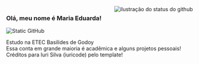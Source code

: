 <!--
**SouzaDuda/SouzaDuda** is a ✨ _special_ ✨ repository because its `README.md` (this file) appears on your GitHub profile.
-->

<img align='right' src="https://github-readme-stats.vercel.app/api?username=SouzaDuda&show_icons=true&title_color=F9957F&text_color=F9957F&icon_color=F9957F&bg_color=adb191&cache_seconds=2300" alt="ilustração do status do github">

### Olá, meu nome é Maria Eduarda!

<img src="https://img.shields.io/static/v1?label=Overview&message=DUDA&color=f8efd4&style=for-the-badge&logo=GitHub" alt="Static GitHub">

<p>Estudo na ETEC Basilides de Godoy<br/> Essa conta em grande maioria é acadêmica e alguns projetos pessoais!<br> Créditos para Iuri Silva (iuricode) pelo template!</p>
